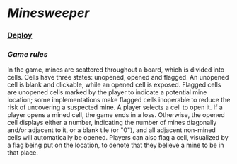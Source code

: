 # *Minesweeper* #

### [Deploy](https://eugenebalts.github.io/minesweeper/minesweeper/dist/) ###

### *Game rules* ###  
In the game, mines are scattered throughout a board, which is divided into cells.
Cells have three states: unopened, opened and flagged. An unopened cell is blank
and clickable, while an opened cell is exposed. Flagged cells are unopened cells
marked by the player to indicate a potential mine location; some implementations make
flagged cells inoperable to reduce the risk of uncovering a suspected mine. A player
selects a cell to open it. If a player opens a mined cell, the game ends in a loss.
Otherwise, the opened cell displays either a number, indicating the number of mines
diagonally and/or adjacent to it, or a blank tile (or "0"), and all adjacent non-mined
cells will automatically be opened. Players can also flag a cell, visualized by a flag
being put on the location, to denote that they believe a mine to be in that place.

